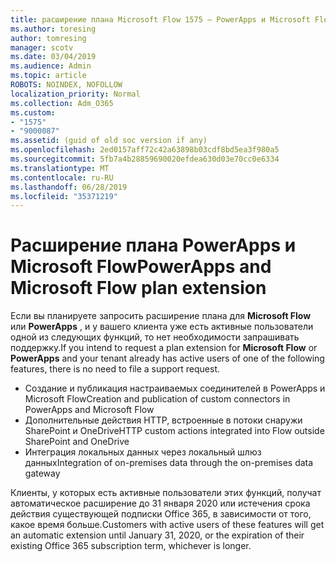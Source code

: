 ```yaml
---
title: расширение плана Microsoft Flow 1575 — PowerApps и Microsoft Flow
ms.author: toresing
author: tomresing
manager: scotv
ms.date: 03/04/2019
ms.audience: Admin
ms.topic: article
ROBOTS: NOINDEX, NOFOLLOW
localization_priority: Normal
ms.collection: Adm_O365
ms.custom:
- "1575"
- "9000087"
ms.assetid: (guid of old soc version if any)
ms.openlocfilehash: 2ed0157aff72c42a63898b03cdf8bd5ea3f980a5
ms.sourcegitcommit: 5fb7a4b28859690020efdea630d03e70cc0e6334
ms.translationtype: MT
ms.contentlocale: ru-RU
ms.lasthandoff: 06/28/2019
ms.locfileid: "35371219"
---
```

# <a name="powerapps-and-microsoft-flow-plan-extension"></a><span data-ttu-id="43502-102">Расширение плана PowerApps и Microsoft Flow</span><span class="sxs-lookup"><span data-stu-id="43502-102">PowerApps and Microsoft Flow plan extension</span></span>

<span data-ttu-id="43502-103">Если вы планируете запросить расширение плана для **Microsoft Flow** или **PowerApps** , и у вашего клиента уже есть активные пользователи одной из следующих функций, то нет необходимости запрашивать поддержку.</span><span class="sxs-lookup"><span data-stu-id="43502-103">If you intend to request a plan extension for **Microsoft Flow** or **PowerApps** and your tenant already has active users of one of the following features, there is no need to file a support request.</span></span>

- <span data-ttu-id="43502-104">Создание и публикация настраиваемых соединителей в PowerApps и Microsoft Flow</span><span class="sxs-lookup"><span data-stu-id="43502-104">Creation and publication of custom connectors in PowerApps and Microsoft Flow</span></span>
- <span data-ttu-id="43502-105">Дополнительные действия HTTP, встроенные в потоки снаружи SharePoint и OneDrive</span><span class="sxs-lookup"><span data-stu-id="43502-105">HTTP custom actions integrated into Flow outside SharePoint and OneDrive</span></span>
- <span data-ttu-id="43502-106">Интеграция локальных данных через локальный шлюз данных</span><span class="sxs-lookup"><span data-stu-id="43502-106">Integration of on-premises data through the on-premises  data gateway</span></span>

<span data-ttu-id="43502-107">Клиенты, у которых есть активные пользователи этих функций, получат автоматическое расширение до 31 января 2020 или истечения срока действия существующей подписки Office 365, в зависимости от того, какое время больше.</span><span class="sxs-lookup"><span data-stu-id="43502-107">Customers with active users of these features will get an automatic extension until January 31, 2020, or the expiration of their existing Office 365 subscription term, whichever is longer.</span></span>
